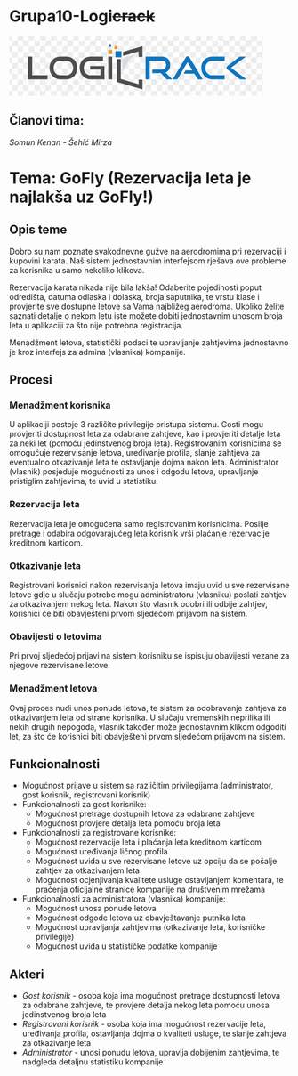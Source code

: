# **Grupa10-Logi~~crack~~**
![Logicrack](logicrack_logo.png)

## Članovi tima:
*Somun Kenan - Šehić Mirza*

# Tema: GoFly (Rezervacija leta je najlakša uz GoFly!)

## Opis teme
Dobro su nam poznate svakodnevne gužve na aerodromima pri rezervaciji i kupovini karata. Naš sistem jednostavnim interfejsom rješava ove probleme za korisnika u samo nekoliko klikova.

Rezervacija karata nikada nije bila lakša! Odaberite pojedinosti poput odredišta, datuma odlaska i dolaska, broja saputnika, te vrstu klase i provjerite sve dostupne letove sa Vama najbližeg aerodroma.
Ukoliko želite saznati detalje o nekom letu iste možete dobiti jednostavnim unosom broja leta u aplikaciji za što nije potrebna registracija.
 
Menadžment letova, statistički podaci te upravljanje zahtjevima jednostavno je kroz interfejs za admina (vlasnika) kompanije.

## Procesi
### Menadžment korisnika
U aplikaciji postoje 3 različite privilegije pristupa sistemu. Gosti mogu provjeriti dostupnost leta za odabrane zahtjeve, kao i provjeriti detalje leta za neki let (pomoću jedinstvenog broja leta). Registrovanim korisnicima se omogućuje rezervisanje letova, uređivanje profila, slanje zahtjeva za eventualno otkazivanje leta te ostavljanje dojma nakon leta. Administrator (vlasnik) posjeduje mogućnosti za unos i odgodu letova, upravljanje pristiglim zahtjevima, te uvid u statistiku. 

### Rezervacija leta
Rezervacija leta je omogućena samo registrovanim korisnicima. Poslije pretrage i odabira odgovarajućeg leta korisnik vrši plaćanje rezervacije kreditnom karticom.

### Otkazivanje leta 
Registrovani korisnici nakon rezervisanja letova imaju uvid u sve rezervisane letove gdje u slučaju potrebe mogu administratoru (vlasniku) poslati zahtjev za otkazivanjem nekog leta. Nakon što vlasnik odobri ili odbije zahtjev, korisnici će biti obavješteni prvom sljedećom prijavom na sistem. 

### Obavijesti o letovima
Pri prvoj sljedećoj prijavi na sistem korisniku se ispisuju obavijesti vezane za njegove rezervisane letove. 

### Menadžment letova
Ovaj proces nudi unos ponude letova, te sistem za odobravanje zahtjeva za otkazivanjem leta od strane korisnika. U slučaju vremenskih neprilika ili nekih drugih nepogoda, vlasnik također može jednostavnim klikom odgoditi let, za što će korisnici biti obavješteni prvom sljedećom prijavom na sistem. 
	
## Funkcionalnosti
* Mogućnost prijave u sistem sa različitim privilegijama (administrator, gost korisnik, registrovani korisnik)
* Funkcionalnosti za gost korisnike:
	- Mogućnost pretrage dostupnih letova za odabrane zahtjeve
	- Mogućnost provjere detalja leta pomoću broja leta
* Funkcionalnosti za registrovane korisnike:
	- Mogućnost rezervacije leta i plaćanja leta kreditnom karticom
	- Mogućnost uređivanja ličnog profila 
	- Mogućnost uvida u sve rezervisane letove uz opciju da se pošalje zahtjev za otkazivanjem leta
	- Mogućnost ocjenjivanja kvalitete usluge ostavljanjem komentara, te praćenja oficijalne stranice kompanije na društvenim mrežama
* Funkcionalnosti za administratora (vlasnika) kompanije:
	- Mogućnost unosa ponude letova
	- Mogućnost odgode letova uz obavještavanje putnika leta 
	- Mogućnost upravljanja zahtjevima (otkazivanje leta, korisničke privilegije)
	- Mogućnost uvida u statističke podatke kompanije

## Akteri
- _Gost korisnik_ - osoba koja ima mogućnost pretrage dostupnosti letova za odabrane zahtjeve, te provjere detalja nekog leta pomoću unosa jedinstvenog broja leta
- _Registrovani korisnik_ - osoba koja ima mogućnost rezervacije leta, uređivanja profila, ostavljanja dojma o kvaliteti usluge, te slanje zahtjeva za otkazivanje leta 
- _Administrator_ - unosi ponudu letova, upravlja dobijenim zahtjevima, te nadgleda detaljnu statistiku kompanije
